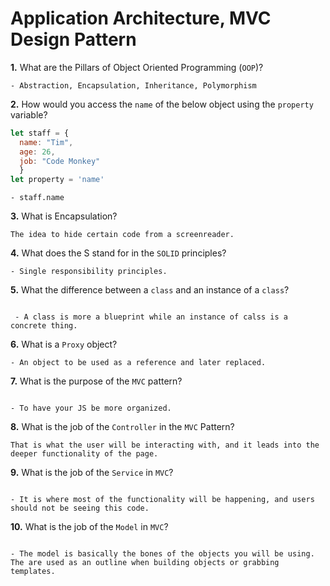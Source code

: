 # Application Architecture, MVC Design Pattern

**1.** What are the Pillars of Object Oriented Programming (`OOP`)?
<!-- enter you answer in the space below -->
```
- Abstraction, Encapsulation, Inheritance, Polymorphism
```
**2.** How would you access the `name` of the below object using the `property` variable?
```js
let staff = {
  name: "Tim",
  age: 26,
  job: "Code Monkey"
  }
let property = 'name'
```
<!-- enter you answer in the space below -->
```
- staff.name

```
**3.** What is Encapsulation?
<!-- enter you answer in the space below -->
```
The idea to hide certain code from a screenreader.

```
**4.** What does the S stand for in the `SOLID` principles?
<!-- enter you answer in the space below -->
```
- Single responsibility principles.
```
**5.** What the difference between a `class` and an instance of a `class`?
<!-- enter you answer in the space below -->
```

 - A class is more a blueprint while an instance of calss is a concrete thing.

```
**6.** What is a `Proxy` object?
<!-- enter you answer in the space below -->
```
- An object to be used as a reference and later replaced.

```

**7.** What is the purpose of the `MVC` pattern?
<!-- enter you answer in the space below -->
```

- To have your JS be more organized.

```
**8.** What is the job of the `Controller` in the `MVC` Pattern?
<!-- enter you answer in the space below -->
```
That is what the user will be interacting with, and it leads into the deeper functionality of the page.

```

**9.** What is the job of the `Service` in `MVC`?
<!-- enter you answer in the space below -->
```

- It is where most of the functionality will be happening, and users should not be seeing this code.
```
**10.** What is the job of the `Model` in `MVC`?
<!-- enter you answer in the space below -->
```

- The model is basically the bones of the objects you will be using. The are used as an outline when building objects or grabbing templates.

```
